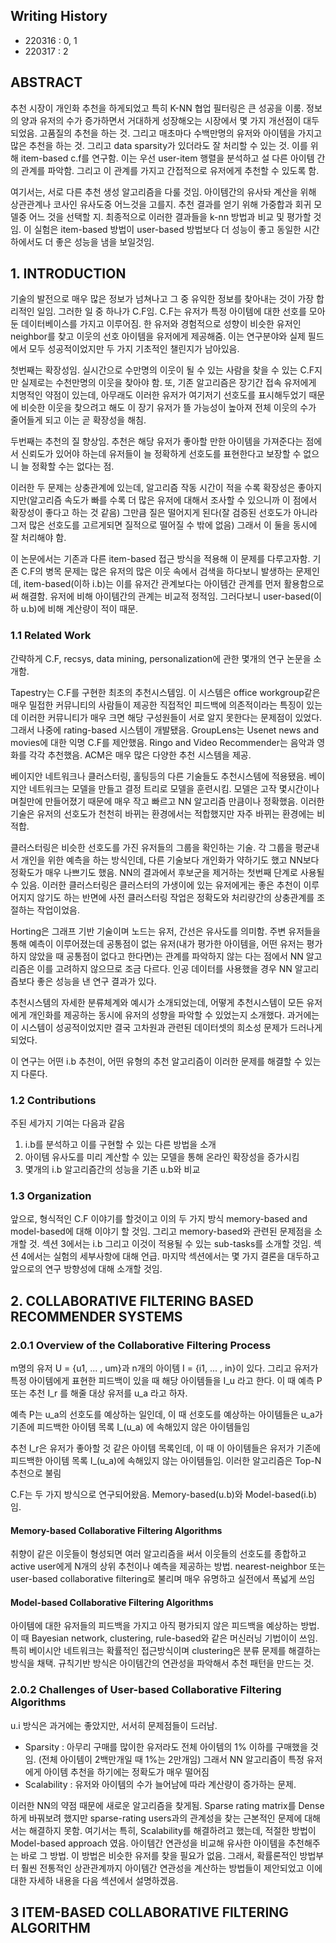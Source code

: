 ## Writing History
* 220316 : 0, 1
* 220317 : 2 

## ABSTRACT

추천 시장이 개인화 추천을 하게되었고 특히 K-NN 협업 필터링은 큰 성공을 이룸. 정보의 양과 유저의 수가 증가하면서 거대하게 성장해오는 시장에서 몇 가지 개선점이 대두되었음. 고품질의 추천을 하는 것. 그리고 매초마다 수백만명의 유저와 아이템을 가지고 많은 추천을 하는 것. 그리고 data sparsity가 있더라도 잘 처리할 수 있는 것. 이를 위해 item-based c.f를 연구함. 이는 우선 user-item 행렬을 분석하고 설 다른 아이템 간의 관계를 파악함. 그리고 이 관계를 가지고 간접적으로 유저에게 추천할 수 있도록 함.

여기서는, 서로 다른 추천 생성 알고리즘을 다룰 것임. 아이템간의 유사돠 계산을 위해 상관관계나 코사인 유사도중 어느것을 고를지. 추천 결과를 얻기 위해 가중합과 회귀 모델중 어느 것을 선택할 지. 최종적으로 이러한 결과들을 k-nn 방법과 비교 및 평가할 것임. 이 실험은 item-based 방법이 user-based 방법보다 더 성능이 좋고 동일한 시간 하에서도 더 좋은 성능을 냄을 보일것임.

## 1. INTRODUCTION
기술의 발전으로 매우 많은 정보가 넘쳐나고 그 중 유익한 정보를 찾아내는 것이 가장 합리적인 일임. 그러한 일 중 하나가 C.F임. C.F는 유저가 특정 아이템에 대한 선호를 모아둔 데이터베이스를 가지고 이루어짐. 한 유저와 경험적으로 성향이 비슷한 유저인 neighbor를 찾고 이웃의 선호 아이템을 유저에게 제공해줌. 이는 연구분야와 실제 필드에서 모두 성공적이었지만 두 가지 기초적인 챌린지가 남아있음.

첫번째는 확장성임. 실시간으로 수만명의 이웃이 될 수 있는 사람을 찾을 수 있는 C.F지만 실제로는 수천만명의 이웃을 찾아야 함. 또, 기존 알고리즘은 장기간 접속 유저에게 치명적인 약점이 있는데, 아무래도 이러한 유저가 여기저기 선호도를 표시해두었기 때문에 비슷한 이웃을 찾으려고 해도 이 장기 유저가 뜰 가능성이 높아져 전체 이웃의 수가 줄어들게 되고 이는 곧 확장성을 해침.

두번째는 추천의 질 향상임. 추천은 해당 유저가 좋아할 만한 아이템을 가져준다는 점에서 신뢰도가 있어야 하는데 유저들이 늘 정확하게 선호도를 표현한다고 보장할 수 없으니 늘 정확할 수는 없다는 점.

이러한 두 문제는 상충관계에 있는데, 알고리즘 작동 시간이 적을 수록 확장성은 좋아지지만(알고리즘 속도가 빠를 수록 더 많은 유저에 대해서 조사할 수 있으니까 이 점에서 확장성이 좋다고 하는 것 같음) 그만큼 질은 떨어지게 된다(잘 검증된 선호도가 아니라 그저 많은 선호도를 고르게되면 질적으로 떨어질 수 밖에 없음) 그래서 이 둘을 동시에 잘 처리해야 함.

이 논문에서는 기존과 다른 item-based 접근 방식을 적용해 이 문제를 다루고자함. 기존 C.F의 병목 문제는 많은 유저의 많은 이웃 속에서 검색을 하다보니 발생하는 문제인데, item-based(이하 i.b)는 이를 유저간 관계보다는 아이템간 관계를 먼저 활용함으로써 해결함. 유저에 비해 아이템간의 관계는 비교적 정적임. 그러다보니 user-based(이하 u.b)에 비해 계산량이 적이 때문.

### 1.1 Related Work
간략하게 C.F, recsys, data mining, personalization에 관한 몇개의 연구 논문을 소개함.

Tapestry는 C.F를 구현한 최초의 추천시스템임. 이 시스템은 office workgroup같은 매우 밀접한 커뮤니티의 사람들이 제공한 직접적인 피드백에 의존적이라는 특징이 있는데 이러한 커뮤니티가 매우 크면 해당 구성원들이 서로 알지 못한다는 문제점이 있었다. 그래서 나중에 rating-based 시스템이 개발됐음. GroupLens는 Usenet news and movies에 대한 익명 C.F를 제안했음. Ringo and Video Recommender는 음악과 영화를 각각 추천했음. ACM은 매우 많은 다양한 추천 시스템을 제공.

베이지안 네트워크나 클러스터링, 홀팅등의 다른 기술들도 추천시스템에 적용됐음. 베이지안 네트워크는 모델을 만들고 결정 트리로 모델을 훈련시킴. 모델은 고작 몇시간이나 며칠만에 만들어졌기 때문에 매우 작고 빠르고 NN 알고리즘 만큼이나 정확했음. 이러한 기술은 유저의 선호도가 천천히 바뀌는 환경에서는 적합했지만 자주 바뀌는 환경에는 비적합.

클러스터링은 비슷한 선호도를 가진 유저들의 그룹을 확인하는 기술. 각 그룹을 평균내서 개인을 위한 예측을 하는 방식인데, 다른 기술보다 개인화가 약하기도 했고 NN보다 정확도가 매우 나쁘기도 했음. NN의 결과에서 후보군을 제거하는 첫번째 단계로 사용될 수 있음. 이러한 클러스터링은 클러스터의 가생이에 있는 유저에게는 좋은 추천이 이루어지지 않기도 하는 반면에 사전 클러스터링 작업은 정확도와 처리량간의 상충관계를 조절하는 작업이었음.

Horting은 그래프 기반 기술이며 노드는 유저, 간선은 유사도를 의미함. 주변 유저들을 통해 예측이 이루어졌는데 공통점이 없는 유저(내가 평가한 아이템을, 어떤 유저는 평가하지 않았을 때 공통점이 없다고 한다면)는 관계를 파악하지 않는 다는 점에서 NN 알고리즘은 이를 고려하지 않으므로 조금 다르다. 인공 데이터를 사용했을 경우 NN 알고리즘보다 좋은 성능을 낸 연구 결과가 있다.

추천시스템의 자세한 분류체계와 예시가 소개되었는데, 어떻게 추천시스템이 모든 유저에게 개인화를 제공하는 동시에 유저의 성향을 파악할 수 있었는지 소개했다. 과거에는 이 시스템이 성공적이었지만 결국 고차원과 관련된 데이터셋의 희소성 문제가 드러나게되었다.

이 연구는 어떤 i.b 추천이, 어떤 유형의 추천 알고리즘이 이러한 문제를 해결할 수 있는지 다룬다.

### 1.2 Contributions
주된 세가지 기여는 다음과 같음
1. i.b를 분석하고 이를 구현할 수 있는 다른 방법을 소개
2. 아이템 유사도를 미리 계산할 수 있는 모델을 통해 온라인 확장성을 증가시킴
3. 몇개의 i.b 알고리즘간의 성능을 기존 u.b와 비교

### 1.3 Organization
앞으로, 형식적인 C.F 이야기를 할것이고 이의 두 가지 방식 memory-based and model-based에 대해 이야기 할 것임. 그리고 memory-based와 관련된 문제점을 소개할 것. 섹션 3에서는 i.b 그리고 이것이 적용될 수 있는 sub-tasks를 소개할 것임. 섹션 4에서는 실험의 세부사항에 대해 언급. 마지막 섹션에서는 몇 가지 결론을 대두하고 앞으로의 연구 방향성에 대해 소개할 것임.

## 2. COLLABORATIVE FILTERING BASED RECOMMENDER SYSTEMS

### 2.0.1 Overview of the Collaborative Filtering Process
m명의 유저 U = {u1, ... , um}과 n개의 아이템 I = {i1, ... , in}이 있다. 그리고 유저가 특정 아이템에게 표현한 피드백이 있을 때 해당 아이템들을 I_u 라고 한다. 이 때 예측 P 또는 추천 I_r 를 해줄 대상 유저를 u_a 라고 하자.

예측 P는 u_a의 선호도를 예상하는 일인데, 이 때 선호도를 예상하는 아이템들은 u_a가 기존에 피드백한 아이템 목록 I_(u_a) 에 속해있지 않은 아이템들임

추천 I_r은 유저가 좋아할 것 같은 아이템 목록인데, 이 때 이 아이템들은 유저가 기존에 피드백한 아이템 목록 I_(u_a)에 속해있지 않는 아이템들임. 이러한 알고리즘은 Top-N 추천으로 불림

C.F는 두 가지 방식으로 연구되어왔음. Memory-based(u.b)와 Model-based(i.b)임. 

#### Memory-based Collaborative Filtering Algorithms
취향이 같은 이웃들이 형성되면 여러 알고리즘을 써서 이웃들의 선호도를 종합하고 active user에게 N개의 상위 추천이나 예측을 제공하는 방법. nearest-neighbor 또는 user-based collaborative filtering로 불리며 매우 유명하고 실전에서 폭넓게 쓰임

#### Model-based Collaborative Filtering Algorithms
아이템에 대한 유저들의 피드백을 가지고 아직 평가되지 않은 피드백을 예상하는 방법. 이 때 Bayesian network, clustering, rule-based와 같은 머신러닝 기법이이 쓰임. 특히 베이시안 네트워크는 확률적인 접근방식이며 clustering은 분류 문제를 해결하는 방식을 채택. 규칙기반 방식은 아이템간의 연관성을 파악해서 추천 패턴을 만드는 것.

### 2.0.2 Challenges of User-based Collaborative Filtering Algorithms
u.i 방식은 과거에는 좋았지만, 서서히 문제점들이 드러남.
* Sparsity : 아무리 구매를 많이한 유저라도 전체 아이템의 1% 이하를 구매했을 것임. (전체 아이템이 2백만개일 때 1%는 2만개임) 그래서 NN 알고리즘이 특정 유저에게 아이템 추천을 하기에는 정확도가 매우 떨어짐
* Scalability : 유저와 아이템의 수가 늘어남에 따라 계산량이 증가하는 문제.

이러한 NN의 약점 때문에 새로운 알고리즘을 찾게됨. Sparse rating matrix를 Dense하게 바꿔보려 했지만 sparse-rating users과의 관계성을 찾는 근본적인 문제에 대해서는 해결하지 못함. 여기서는 특히, Scalability를 해결하려고 했는데, 적절한 방법이 Model-based approach 였음. 아이템간 연관성을 비교해 유사한 아이템을 추천해주는 바로 그 방법. 이 방법은 비슷한 유저를 찾을 필요가 없음. 그래서, 확률론적인 방법부터 훨씬 전통적인 상관관계까지 아이템간 연관성을 계산하는 방법들이 제안되었고 이에 대한 자세하 내용을 다음 섹션에서 설명하겠음.

## 3 ITEM-BASED COLLABORATIVE FILTERING ALGORITHM









